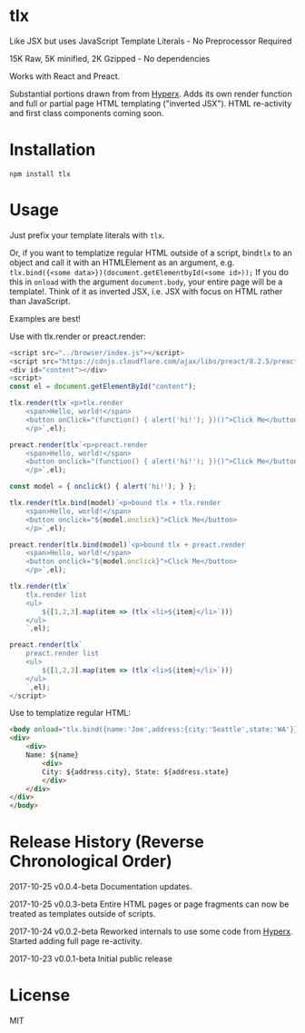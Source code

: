 # tlx

Like JSX but uses JavaScript Template Literals - No Preprocessor Required

15K Raw, 5K minified, 2K Gzipped - No dependencies

Works with React and Preact.

Substantial portions drawn from from [Hyperx](https://github.com/choojs/hyperx). Adds its own render function and full or partial page HTML templating ("inverted JSX"). HTML re-activity and first class components coming soon.

# Installation

`npm install tlx`

# Usage

Just prefix your template literals with `tlx`.

Or, if you want to templatize regular HTML outside of a script, bind`tlx` to an object and call it with an HTMLElement as an argument, e.g. `tlx.bind({<some data>})(document.getElementbyId(<some id>));` If you do this in `onload` with the argument `document.body`, your entire page will be a template!. Think of it as inverted JSX, i.e. JSX with focus on HTML rather than JavaScript.

Examples are best!

Use with tlx.render or preact.render:

```js
<script src="../browser/index.js"></script>
<script src="https://cdnjs.cloudflare.com/ajax/libs/preact/8.2.5/preact.min.js"></script>
<div id="content"></div>
<script>
const el = document.getElementById("content");

tlx.render(tlx`<p>tlx.render 
	<span>Hello, world!</span>
	<button onClick="(function() { alert('hi!'); })()">Click Me</button>
	</p>`,el);

preact.render(tlx`<p>preact.render
	<span>Hello, world!</span> 
	<button onclick="(function() { alert('hi!'); })()">Click Me</button>
	</p>`,el);

const model = {	onclick() { alert('hi!'); } };

tlx.render(tlx.bind(model)`<p>bound tlx + tlx.render
	<span>Hello, world!</span>
	<button onclick="${model.onclick}">Click Me</button>
	</p>`,el);

preact.render(tlx.bind(model)`<p>bound tlx + preact.render
	<span>Hello, world!</span>
	<button onclick="${model.onclick}">Click Me</button>
	</p>`,el);

tlx.render(tlx`
	tlx.render list
	<ul>
		${[1,2,3].map(item => (tlx`<li>${item}</li>`))}
	</ul>
	`,el);

preact.render(tlx`
	preact.render list
	<ul>
		${[1,2,3].map(item => (tlx`<li>${item}</li>`))}
	</ul>
	`,el);
</script>
```

Use to templatize regular HTML:

```html
<body onload="tlx.bind({name:'Joe',address:{city:'Seattle',state:'WA'}})(document.body)">
<div>
	<div>
	Name: ${name}
		<div>
		City: ${address.city}, State: ${address.state}
		</div>
	</div>
</div>
</body>
```

# Release History (Reverse Chronological Order)

2017-10-25 v0.0.4-beta Documentation updates.

2017-10-25 v0.0.3-beta Entire HTML pages or page fragments can now be treated as templates outside of scripts.

2017-10-24 v0.0.2-beta Reworked internals to use some code from [Hyperx](https://github.com/choojs/hyperx). Started adding full page re-activity.

2017-10-23 v0.0.1-beta Initial public release



# License
 
 MIT